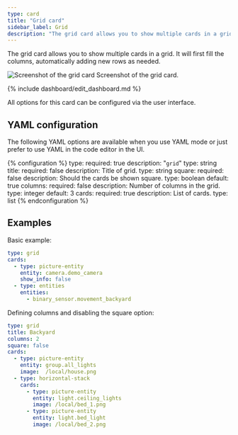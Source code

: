 ```yaml
---
type: card
title: "Grid card"
sidebar_label: Grid
description: "The grid card allows you to show multiple cards in a grid."
---
```


The grid card allows you to show multiple cards in a grid. It will first fill the columns, automatically adding new rows as needed.

<p class='img'>
  <img src='/images/dashboards/grid.png' alt='Screenshot of the grid card'>
  Screenshot of the grid card.
</p>

{% include dashboard/edit_dashboard.md %}

All options for this card can be configured via the user interface.

## YAML configuration

The following YAML options are available when you use YAML mode or just prefer to use YAML in the code editor in the UI.

{% configuration %}
type:
  required: true
  description: "`grid`"
  type: string
title:
  required: false
  description: Title of grid.
  type: string
square:
  required: false
  description: Should the cards be shown square.
  type: boolean
  default: true
columns:
  required: false
  description: Number of columns in the grid.
  type: integer
  default: 3
cards:
  required: true
  description: List of cards.
  type: list
{% endconfiguration %}

## Examples

Basic example:

```yaml
type: grid
cards:
  - type: picture-entity
    entity: camera.demo_camera
    show_info: false
  - type: entities
    entities:
      - binary_sensor.movement_backyard
```

Defining columns and disabling the square option:

```yaml
type: grid
title: Backyard
columns: 2
square: false
cards:
  - type: picture-entity
    entity: group.all_lights
    image:  /local/house.png
  - type: horizontal-stack
    cards:
      - type: picture-entity
        entity: light.ceiling_lights
        image: /local/bed_1.png
      - type: picture-entity
        entity: light.bed_light
        image: /local/bed_2.png
```
